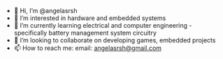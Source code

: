 - 👋 Hi, I’m @angelasrsh
- 👀 I’m interested in hardware and embedded systems
- 🌱 I’m currently learning electrical and computer engineering
      - specifically battery management system circuitry
- 💞️ I’m looking to collaborate on developing games, embedded projects
- 📫 How to reach me: email: angelasrsh@gmail.com

<!---
angelasrsh/angelasrsh is a ✨ special ✨ repository because its `README.md` (this file) appears on your GitHub profile.
You can click the Preview link to take a look at your changes.
--->

